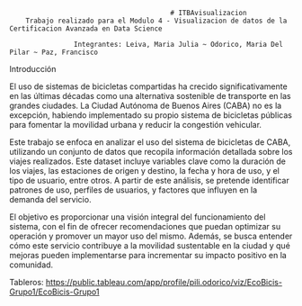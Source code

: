                                             # ITBAvisualizacion
        Trabajo realizado para el Modulo 4 - Visualizacion de datos de la Certificacion Avanzada en Data Science
            
                    Integrantes: Leiva, Maria Julia ~ Odorico, Maria Del Pilar ~ Paz, Francisco

Introducción

El uso de sistemas de bicicletas compartidas ha crecido significativamente en las últimas décadas como una alternativa sostenible de transporte en las grandes ciudades. La Ciudad Autónoma de Buenos Aires (CABA) no es la excepción, habiendo implementado su propio sistema de bicicletas públicas para fomentar la movilidad urbana y reducir la congestión vehicular.

Este trabajo se enfoca en analizar el uso del sistema de bicicletas de CABA, utilizando un conjunto de datos que recopila información detallada sobre los viajes realizados. Este dataset incluye variables clave como la duración de los viajes, las estaciones de origen y destino, la fecha y hora de uso, y el tipo de usuario, entre otros. A partir de este análisis, se pretende identificar patrones de uso, perfiles de usuarios, y factores que influyen en la demanda del servicio.

El objetivo es proporcionar una visión integral del funcionamiento del sistema, con el fin de ofrecer recomendaciones que puedan optimizar su operación y promover un mayor uso del mismo. Además, se busca entender cómo este servicio contribuye a la movilidad sustentable en la ciudad y qué mejoras pueden implementarse para incrementar su impacto positivo en la comunidad.

Tableros: https://public.tableau.com/app/profile/pili.odorico/viz/EcoBicis-Grupo1/EcoBicis-Grupo1
